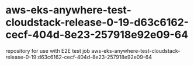 # aws-eks-anywhere-test-cloudstack-release-0-19-d63c6162-cecf-404d-8e23-257918e92e09-64
repository for use with E2E test job aws-eks-anywhere-test-cloudstack-release-0-19:d63c6162-cecf-404d-8e23-257918e92e09-64
